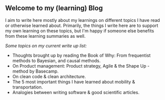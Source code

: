 ## Welcome to my (learning) Blog

I aim to write here mostly about my learnings on 
different topics I have read or otherwise learned about.
Primarily, the things I write here are to support my own learning on these topics, 
but I'm happy if someone else benefits from these learning summaries as well.


*Some topics on my current write up list:*

- Thoughts brought up by reading the Book of Why: From frequentist methods to Bayesian, and causal methods.
- On Product management: Product strategy, Agile & the Shape Up -method by Basecamp.
- On clean code & clean architecture. 
- The 5 most important things I have learned about mobility & transportation. 
- Analogies between writing software & good scientific articles.
